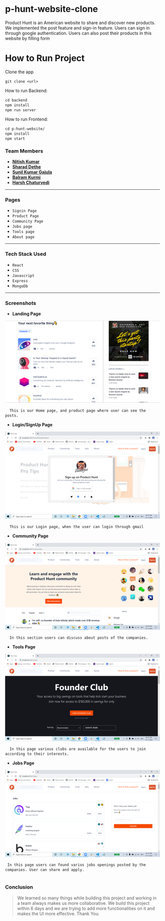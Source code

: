 # p-hunt-website-clone
Product Hunt is an American website to share and discover new products. We implemented the post feature and sign-in feature. Users can sign in through google authentication. Users can also post their products in this website by filling form
# How to Run Project

Clone the app

```
git clone <url>
```

How to run Backend:

```
cd backend
npm install
npm run server
```

How to run Frontend:

```
cd p-hunt-website/
npm install
npm start
```

### Team Members

- **[Nitish Kumar](https://github.com/nitish14920)**
- **[Sharad Dethe](https://github.com/Sharad13)**
- **[Sunil Kumar Gajula](https://github.com/gsunil1996)**
- **[Balram Kurmi](https://github.com/balram1996)**
- **[Harsh Chaturvedi](https://github.com/harshchaturvedi1)**

---

### Pages

- `Signin Page`
- `Product Page`
- `Community Page`
- `Jobs page`
- `Tools page`
- `About page`

---

### Tech Stack Used

- `React`
- `CSS`
- `Javascript`
- `Express`
- `MongoDb`

---

### Screenshots

- **Landing Page**

![Home page / Prosuct page](https://github.com/gsunil1996/p-hunt-website-clone/blob/master/p-hunt-website/src/Screenshots/productPage.PNG?raw=true)

```
  This is our Home page, and product page where user can see the posts.
```

- **Login/SignUp Page**

![Login Page](https://github.com/gsunil1996/p-hunt-website-clone/blob/master/p-hunt-website/src/Screenshots/popup.png?raw=true)

```
  This is our Login page, when the user can login through gmail
```

- **Community Page**

![Community Page](https://github.com/gsunil1996/p-hunt-website-clone/blob/master/p-hunt-website/src/Screenshots/community%20page.png?raw=true)

```
  In this section users can discuss about posts of the companies.
```

- **Tools Page**

![Tools Page](https://github.com/gsunil1996/p-hunt-website-clone/blob/master/p-hunt-website/src/Screenshots/Tools%20page.png?raw=true)

```
  In this page various clubs are available for the users to join according to their interests.
```

- **Jobs Page**

![Jobs Page](https://github.com/gsunil1996/p-hunt-website-clone/blob/master/p-hunt-website/src/Screenshots/Jobs%20page.png)

```
 In this page users can found varios jobs openings posted by the companies. User can share and apply.
 
```

### Conclusion

> We learned so many things while building this project and working in a team always makes us more collaborative. We build this project within 6 days and we are trying to add more functionalities on it and makes the UI more effective. Thank You.
